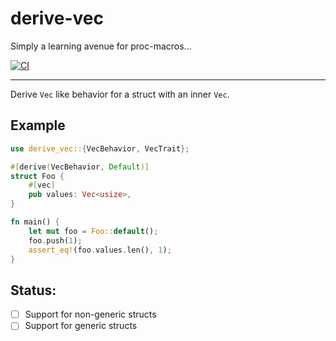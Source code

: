 # derive-vec

Simply a learning avenue for proc-macros...

[![CI](https://github.com/milesgranger/derive-vec/workflows/CI/badge.svg?branch=master)](https://github.com/milesgranger/derive-vec/actions?query=branch=master)

---

Derive `Vec` like behavior for a struct with an inner `Vec`.

Example
---

```rust
use derive_vec::{VecBehavior, VecTrait};

#[derive(VecBehavior, Default)]
struct Foo {
    #[vec]
    pub values: Vec<usize>,
}

fn main() {
    let mut foo = Foo::default();
    foo.push(1);
    assert_eq!(foo.values.len(), 1);
}
```

Status:
---
- [ ] Support for non-generic structs 
- [ ] Support for generic structs